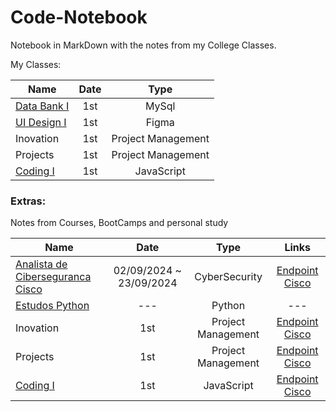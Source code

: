 # Code-Notebook
Notebook in MarkDown with the notes from my College Classes. 

My Classes:
<center>
  
| Name    | Date          | Type     | 
| --------|:-------------:| :-----:  | 
| [Data Bank I](https://github.com/luanvfm/Code-Notebook/blob/main/Banco%20de%20Dados.md) | 1st     | MySql      |
| [UI Design I](https://github.com/luanvfm/Code-Notebook/blob/main/UI%20Design%20I.md)   | 1st     | Figma      |
| Inovation    | 1st     | Project Management |
| Projects    | 1st     | Project Management |
| [Coding I](https://github.com/luanvfm/Code-Notebook/blob/main/Coding.md)      | 1st     | JavaScript |

</center>

### Extras: 
Notes from Courses, BootCamps and personal study
<center>
  
| Name    | Date          | Type     | Links     | 
| --------|:-------------:| :-----:  |  :-----:  | 
| [Analista de Ciberseguranca Cisco](https://github.com/luanvfm/Code-Notebook/blob/main/Banco%20de%20Dados.md) | 02/09/2024 ~ 23/09/2024    | CyberSecurity      | [Endpoint Cisco](https://www.netacad.com/courses/endpoint-security?courseLang=pt-BR&instance_id=978f6ee7-685d-4988-b2c3-5cfef58e0afe)      |
| [Estudos Python](https://github.com/luanvfm/Code-Notebook/blob/main/Coding_1/Estudos_Python/EstudosPython.md)   | ---     | Python      | ---      |
| Inovation    | 1st     | Project Management | [Endpoint Cisco](.)      |
| Projects    | 1st     | Project Management | [Endpoint Cisco](.)      |
| [Coding I](https://github.com/luanvfm/Code-Notebook/blob/main/Coding.md)      | 1st     | JavaScript | [Endpoint Cisco](.)      |

</center>
